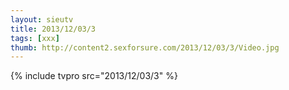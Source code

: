 ```yaml
--- 
layout: sieutv
title: 2013/12/03/3
tags: [xxx]
thumb: http://content2.sexforsure.com/2013/12/03/3/Video.jpg
---
```

{% include tvpro src="2013/12/03/3" %} 
